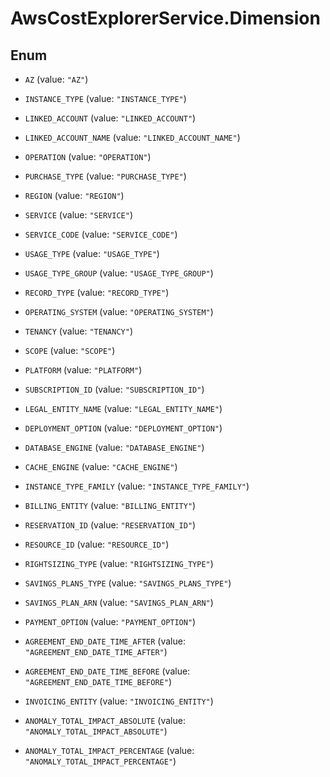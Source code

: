 # AwsCostExplorerService.Dimension

## Enum


* `AZ` (value: `"AZ"`)

* `INSTANCE_TYPE` (value: `"INSTANCE_TYPE"`)

* `LINKED_ACCOUNT` (value: `"LINKED_ACCOUNT"`)

* `LINKED_ACCOUNT_NAME` (value: `"LINKED_ACCOUNT_NAME"`)

* `OPERATION` (value: `"OPERATION"`)

* `PURCHASE_TYPE` (value: `"PURCHASE_TYPE"`)

* `REGION` (value: `"REGION"`)

* `SERVICE` (value: `"SERVICE"`)

* `SERVICE_CODE` (value: `"SERVICE_CODE"`)

* `USAGE_TYPE` (value: `"USAGE_TYPE"`)

* `USAGE_TYPE_GROUP` (value: `"USAGE_TYPE_GROUP"`)

* `RECORD_TYPE` (value: `"RECORD_TYPE"`)

* `OPERATING_SYSTEM` (value: `"OPERATING_SYSTEM"`)

* `TENANCY` (value: `"TENANCY"`)

* `SCOPE` (value: `"SCOPE"`)

* `PLATFORM` (value: `"PLATFORM"`)

* `SUBSCRIPTION_ID` (value: `"SUBSCRIPTION_ID"`)

* `LEGAL_ENTITY_NAME` (value: `"LEGAL_ENTITY_NAME"`)

* `DEPLOYMENT_OPTION` (value: `"DEPLOYMENT_OPTION"`)

* `DATABASE_ENGINE` (value: `"DATABASE_ENGINE"`)

* `CACHE_ENGINE` (value: `"CACHE_ENGINE"`)

* `INSTANCE_TYPE_FAMILY` (value: `"INSTANCE_TYPE_FAMILY"`)

* `BILLING_ENTITY` (value: `"BILLING_ENTITY"`)

* `RESERVATION_ID` (value: `"RESERVATION_ID"`)

* `RESOURCE_ID` (value: `"RESOURCE_ID"`)

* `RIGHTSIZING_TYPE` (value: `"RIGHTSIZING_TYPE"`)

* `SAVINGS_PLANS_TYPE` (value: `"SAVINGS_PLANS_TYPE"`)

* `SAVINGS_PLAN_ARN` (value: `"SAVINGS_PLAN_ARN"`)

* `PAYMENT_OPTION` (value: `"PAYMENT_OPTION"`)

* `AGREEMENT_END_DATE_TIME_AFTER` (value: `"AGREEMENT_END_DATE_TIME_AFTER"`)

* `AGREEMENT_END_DATE_TIME_BEFORE` (value: `"AGREEMENT_END_DATE_TIME_BEFORE"`)

* `INVOICING_ENTITY` (value: `"INVOICING_ENTITY"`)

* `ANOMALY_TOTAL_IMPACT_ABSOLUTE` (value: `"ANOMALY_TOTAL_IMPACT_ABSOLUTE"`)

* `ANOMALY_TOTAL_IMPACT_PERCENTAGE` (value: `"ANOMALY_TOTAL_IMPACT_PERCENTAGE"`)


